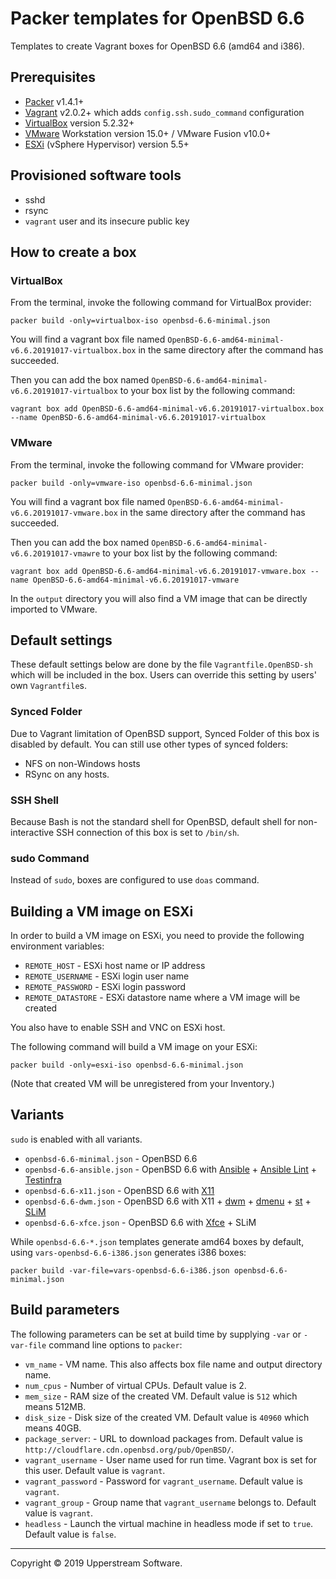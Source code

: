 # Packer templates for OpenBSD 6.6

Templates to create Vagrant boxes for OpenBSD 6.6 (amd64 and i386).


## Prerequisites

* [Packer][] v1.4.1+
* [Vagrant][] v2.0.2+ which adds `config.ssh.sudo_command` configuration
* [VirtualBox][] version 5.2.32+
* [VMware][] Workstation version 15.0+ / VMware Fusion v10.0+
* [ESXi][] (vSphere Hypervisor) version 5.5+

[ESXi]: http://www.vmware.com/products/vsphere-hypervisor
        "Free VMware vSphere Hypervisor, Free Virtualization (ESXi)"
[HAXM]: https://software.intel.com/en-us/android/articles/intel-hardware-accelerated-execution-manager
        "Intel&reg; Hardware Accelerated Execution Manager"
[Packer]: https://www.packer.io/ "Packer by HashiCorp"
[Vagrant]: https://www.vagrantup.com/ "Vagrant"
[VirtualBox]: https://www.virtualbox.org/ "Oracle VM VirtualBox"
[VMware]: http://www.vmware.com/ "VMware Virtualization for Desktop &amp; Server, Application, Public &amp; Hybrid Clouds"


## Provisioned software tools

* sshd
* rsync
* `vagrant` user and its insecure public key


## How to create a box

### VirtualBox

From the terminal, invoke the following command for VirtualBox provider:

    packer build -only=virtualbox-iso openbsd-6.6-minimal.json

You will find a vagrant box file named `OpenBSD-6.6-amd64-minimal-v6.6.20191017-virtualbox.box`
in the same directory after the command has succeeded.

Then you can add the box named `OpenBSD-6.6-amd64-minimal-v6.6.20191017-virtualbox`
to your box list by the following command:

    vagrant box add OpenBSD-6.6-amd64-minimal-v6.6.20191017-virtualbox.box --name OpenBSD-6.6-amd64-minimal-v6.6.20191017-virtualbox

### VMware

From the terminal, invoke the following command for VMware provider:

    packer build -only=vmware-iso openbsd-6.6-minimal.json

You will find a vagrant box file named `OpenBSD-6.6-amd64-minimal-v6.6.20191017-vmware.box`
in the same directory after the command has succeeded.

Then you can add the box named `OpenBSD-6.6-amd64-minimal-v6.6.20191017-vmawre`
to your box list by the following command:

    vagrant box add OpenBSD-6.6-amd64-minimal-v6.6.20191017-vmware.box --name OpenBSD-6.6-amd64-minimal-v6.6.20191017-vmware

In the `output` directory you will also find a VM image that can be
directly imported to VMware.


## Default settings

These default settings below are done by the file
`Vagrantfile.OpenBSD-sh` which will be included in the box.  Users can
override this setting by users' own `Vagrantfile`s.

### Synced Folder

Due to Vagrant limitation of OpenBSD support, Synced Folder of this box
is disabled by default.
You can still use other types of synced folders:

* NFS on non-Windows hosts
* RSync on any hosts.

### SSH Shell

Because Bash is not the standard shell for OpenBSD, default shell for
non-interactive SSH connection of this box is set to `/bin/sh`.

### sudo Command

Instead of `sudo`, boxes are configured to use `doas` command.


## Building a VM image on ESXi

In order to build a VM image on ESXi, you need to provide the following
environment variables:

* `REMOTE_HOST` - ESXi host name or IP address
* `REMOTE_USERNAME` - ESXi login user name
* `REMOTE_PASSWORD` - ESXi login password
* `REMOTE_DATASTORE` - ESXi datastore name where a VM image will be
  created

You also have to enable SSH and VNC on ESXi host.

The following command will build a VM image on your ESXi:

    packer build -only=esxi-iso openbsd-6.6-minimal.json

(Note that created VM will be unregistered from your Inventory.)


## Variants

`sudo` is enabled with all variants.

* `openbsd-6.6-minimal.json` - OpenBSD 6.6
* `openbsd-6.6-ansible.json` - OpenBSD 6.6 with [Ansible][] +
  [Ansible Lint][] + [Testinfra][]
* `openbsd-6.6-x11.json` - OpenBSD 6.6 with [X11][]
* `openbsd-6.6-dwm.json` - OpenBSD 6.6 with X11 + [dwm][] + [dmenu][] +
  [st][] + [SLiM][]
* `openbsd-6.6-xfce.json` - OpenBSD 6.6 with [Xfce][] + SLiM

While `openbsd-6.6-*.json` templates generate amd64 boxes by default,
using `vars-openbsd-6.6-i386.json` generates i386 boxes:

    packer build -var-file=vars-openbsd-6.6-i386.json openbsd-6.6-minimal.json

[Ansible]: https://www.ansible.com/ "Ansible is Simple IT Automation"
[Ansible Lint]: https://docs.ansible.com/ansible-lint/
  "Ansible Lint Documentation &mdash; Ansible Documentation"
[dmenu]: http://tools.suckless.org/dmenu/ "dmenu | suckless.org tools"
[dwm]: http://dwm.suckless.org/
  "suckless.org dwm - dynamic window manager"
[SLiM]: https://sourceforge.net/projects/slim.berlios/
  "SLiM download | SourceForge.net"
[st]: http://st.suckless.org/ "suckless.org st - simple terminal"
[Testinfra]: https://testinfra.readthedocs.io/en/latest/
  "Testinfra test your infrastructure &#8212; testinfra 3.2.1.dev2+g672a064.d20191006 documentation"
[X11]: https://www.x.org/wiki/ "X.Org"
[Xfce]: http://www.xfce.org/ "Xfce Desktop Environment"


## Build parameters

The following parameters can be set at build time by supplying `-var` or
`-var-file` command line options to `packer`:

* `vm_name` - VM name.  This also affects box file name and output
  directory name.
* `num_cpus` - Number of virtual CPUs.  Default value is 2.
* `mem_size` - RAM size of the created VM.  Default value is `512`
  which means 512MB.
* `disk_size` - Disk size of the created VM.  Default value is `40960`
  which means 40GB.
* `package_server`: - URL to download packages from.  Default value is
  `http://cloudflare.cdn.openbsd.org/pub/OpenBSD/`.
* `vagrant_username` - User name used for run time.  Vagrant box is set
  for this user.  Default value is `vagrant`.
* `vagrant_password` - Password for `vagrant_username`.  Default value
  is `vagrant`.
* `vagrant_group` - Group name that `vagrant_username` belongs to.
  Default value is `vagrant`.
* `headless` - Launch the virtual machine in headless mode if set to
  `true`.  Default value is `false`.


- - -

Copyright &copy; 2019 Upperstream Software.
